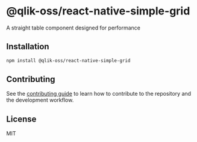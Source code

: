 # @qlik-oss/react-native-simple-grid

A straight table component designed for performance

## Installation

```sh
npm install @qlik-oss/react-native-simple-grid
```

## Contributing

See the [contributing guide](CONTRIBUTING.md) to learn how to contribute to the repository and the development workflow.

## License

MIT
